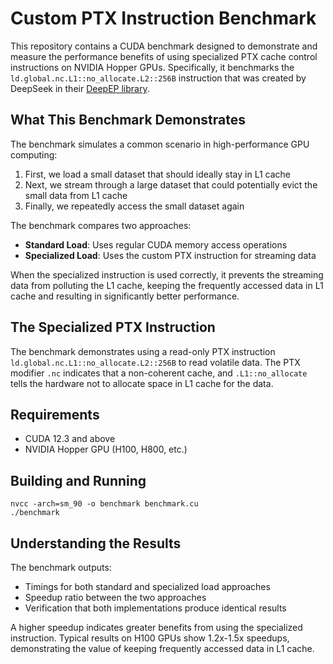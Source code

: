# Custom PTX Instruction Benchmark

This repository contains a CUDA benchmark designed to demonstrate and measure the performance benefits of using specialized PTX cache control instructions on NVIDIA Hopper GPUs. Specifically, it benchmarks the `ld.global.nc.L1::no_allocate.L2::256B` instruction that was created by DeepSeek in their [DeepEP library](https://github.com/deepseek-ai/DeepEP).

## What This Benchmark Demonstrates

The benchmark simulates a common scenario in high-performance GPU computing:

1. First, we load a small dataset that should ideally stay in L1 cache
2. Next, we stream through a large dataset that could potentially evict the small data from L1 cache
3. Finally, we repeatedly access the small dataset again

The benchmark compares two approaches:
- **Standard Load**: Uses regular CUDA memory access operations
- **Specialized Load**: Uses the custom PTX instruction for streaming data

When the specialized instruction is used correctly, it prevents the streaming data from polluting the L1 cache, keeping the frequently accessed data in L1 cache and resulting in significantly better performance.

## The Specialized PTX Instruction

The benchmark demonstrates using a read-only PTX instruction `ld.global.nc.L1::no_allocate.L2::256B` to read volatile data. The PTX modifier `.nc` indicates that a non-coherent cache, and `.L1::no_allocate` tells the hardware not to allocate space in L1 cache for the data.

## Requirements

- CUDA 12.3 and above
- NVIDIA Hopper GPU (H100, H800, etc.)

## Building and Running
```
nvcc -arch=sm_90 -o benchmark benchmark.cu
./benchmark
```

## Understanding the Results

The benchmark outputs:
- Timings for both standard and specialized load approaches
- Speedup ratio between the two approaches
- Verification that both implementations produce identical results

A higher speedup indicates greater benefits from using the specialized instruction. Typical results on H100 GPUs show 1.2x-1.5x speedups, demonstrating the value of keeping frequently accessed data in L1 cache.
